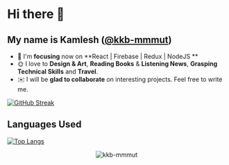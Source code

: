 # Hi there 👋

## My name is Kamlesh ([**@kkb-mmmut**](https://kkb-mmmut.github.io/kamlesh_portfolio/))

- 🎯 I'm **focusing** now on **React | Firebase | Redux | NodeJS **
- 🌞 I love to **Design & Art**, **Reading Books** & **Listening News**, **Grasping Technical Skills** and **Travel**.
- ✉️ I will be **glad to collaborate** on interesting projects. Feel free to write me. 

<!---
kkb-mmmut/kkb-mmmut is a ✨ special ✨ repository because its `README.md` (this file) appears on your GitHub profile.
You can click the Preview link to take a look at your changes.
--->
[![GitHub Streak](https://streak-stats.demolab.com/?user=kkb-mmmut)](https://git.io/streak-stats)

<!---
## My activity:
![contrib graph](./profile-3d-contrib/profile-gitblock.svg)
--->

## Languages Used

[![Top Langs](https://github-readme-stats.vercel.app/api/top-langs/?username=kkb-mmmut&layout=compact)](https://github.com/kkb-mmmut/github-readme-stats)
 

<p align="center"> <img src="https://komarev.com/ghpvc/?username=kkb-mmmut&label=Profile%20views&color=0e75b6&style=flat" alt="kkb-mmmut" /> </p>

